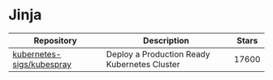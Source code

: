 # Jinja

| Repository                                                                | Description                                  | Stars |
| ------------------------------------------------------------------------- | -------------------------------------------- | ----- |
| [kubernetes-sigs/kubespray](https://github.com/kubernetes-sigs/kubespray) | Deploy a Production Ready Kubernetes Cluster | 17600 |
